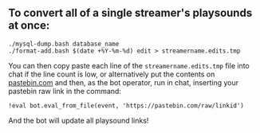 ## To convert all of a single streamer's playsounds at once:

    ./mysql-dump.bash database_name
    ./format-add.bash $(date +%Y-%m-%d) edit > streamername.edits.tmp

You can then copy paste each line of the `streamername.edits.tmp` file into chat
if the line count is low, or alternatively put the contents on
[pastebin.com](https://pastebin.com) and then, as the bot operator, run in chat,
inserting your pastebin raw link in the command:

    !eval bot.eval_from_file(event, 'https://pastebin.com/raw/linkid')

And the bot will update all playsound links!
